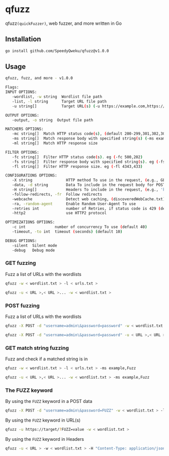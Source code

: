 # qfuzz

qfuzz`(quickFuzzer)`, web fuzzer, and more written in Go

## Installation

```bash
go install github.com/SpeedyQweku/qfuzz@v1.0.0
```

## Usage

```bash
qfuzz, fuzz, and more - v1.0.0

Flags:
INPUT OPTIONS:
   -wordlist, -w string  Wordlist file path
   -list, -l string      Target URL file path
   -u string[]           Target URL(s) (-u https://example.com,https://example.org)

OUTPUT OPTIONS:
   -output, -o string  Output file path

MATCHERS OPTIONS:
   -mc string[]  Match HTTP status code(s), (default 200-299,301,302,307,401,403,405,500)
   -ms string[]  Match response body with specified string(s) (-ms example,string)
   -ml string[]  Match HTTP response size

FILTER OPTIONS:
   -fc string[]  Filter HTTP status code(s). eg (-fc 500,202)
   -fs string[]  Filter response body with specified string(s). eg (-fs example,string)
   -fl string[]  Filter HTTP response size. eg (-fl 4343,433)

CONFIGURATIONS OPTIONS:
   -X string               HTTP method To use in the request, (e.g., GET, POST, PUT, DELETE)
   -data, -d string        Data To include in the request body for POST method
   -H string[]             Headers To include in the request, (e.g., 'key1:value1,key2:value2')
   -follow-redirects, -fr  Follow redirects
   -webcache               Detect web caching, (discoveredWebCache.txt)
   -ra, -random-agent      Enable Random User-Agent To use
   -retries int            number of Retries, if status code is 429 (default 5)
   -http2                  use HTTP2 protocol

OPTIMIZATIONS OPTIONS:
   -c int             number of concurrency To use (default 40)
   -timeout, -to int  timeout (seconds) (default 10)

DEBUG OPTIONS:
   -silent  Silent mode
   -debug   Debug mode

```

### GET fuzzing

Fuzz a list of URLs with the wordlists

```bash
qfuzz -w < wordlist.txt > -l < urls.txt >
```

```bash
qfuzz -u < URL >,< URL >... -w < wordlist.txt >
```

### POST fuzzing

Fuzz a list of URLs with the wordlists

```bash
qfuzz -X POST -d "username=admin\&password=password" -w < wordlist.txt > -l < urls.txt >
```

```bash
qfuzz -X POST -d "username=admin\&password=password" -u < URL >,< URL >... -w < wordlist.txt >
```

### GET match string fuzzing

Fuzz and check if a matched string is in

```bash
qfuzz -w < wordlist.txt > -l < urls.txt > -ms example,Fuzz
```

```bash
qfuzz -u < URL >,< URL >... -w < wordlist.txt > -ms example,Fuzz
```

### The FUZZ keyword

By using the `FUZZ` keyword in a POST data

```bash
qfuzz -X POST -d "username=admin\&password=FUZZ" -w < wordlist.txt > -l < urls.txt >
```

By using the `FUZZ` keyword in URL(s)

```bash
qfuzz -u https://target/?FUZZ=value -w < wordlist.txt >
```

By using the `FUZZ` keyword in Headers

```bash
qfuzz -u < URL > -w < wordlist.txt > -H "Content-Type: application/json","Host: FUZZ"
```
